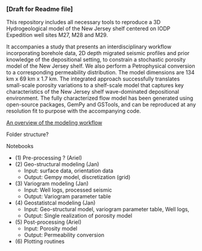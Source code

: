 ### [Draft for Readme file]

This repository includes all necessary tools to reproduce a 3D Hydrogeological model of the New Jersey shelf centered on IODP Expedition well sites M27, M28 and M29.

It accompanies a study that presents an interdisciplinary workflow incorporating borehole data, 2D depth migrated seismic profiles and prior knowledge of the depositional setting, to constrain a stochastic porosity model of the New Jersey shelf. We also perform a Petrophysical conversion to a corresponding permeability distribution. The model dimensions are 134 km x 69 km x 1.7 km. The integrated approach successfully translates small-scale porosity variations to a shelf-scale model that captures key characteristics of the New Jersey shelf wave-dominated depositional environment. The fully characterized flow model has been generated using open-source packages, GemPy and GSTools, and can be reproduced at any resolution fit to purpose with the accompanying code.


[An overview of the modeling workflow ](https://git.rwth-aachen.de/athomas/nj3d_model/-/blob/master/ModelingOverview.png)

Folder  structure?

Notebooks
* (1) Pre-processing ? (Ariel)
* (2) Geo-structural modeling (Jan)
    * Input: surface data, orientation data
    * Output: Gempy model, discretization (grid)
* (3) Variogram modeling (Jan)
    * Input: Well logs, processed seismic
    * Output: Variogram parameter table
* (4) Geostatistcal modeling (Jan)
    * Input: Geo-structural model, variogram parameter table, Well logs, 
    * Output: Single realization of porosity model
* (5) Post-processing (Ariel)
    * Input: Porosity model 
    * Output: Permeability conversion
* (6) Plotting routines

